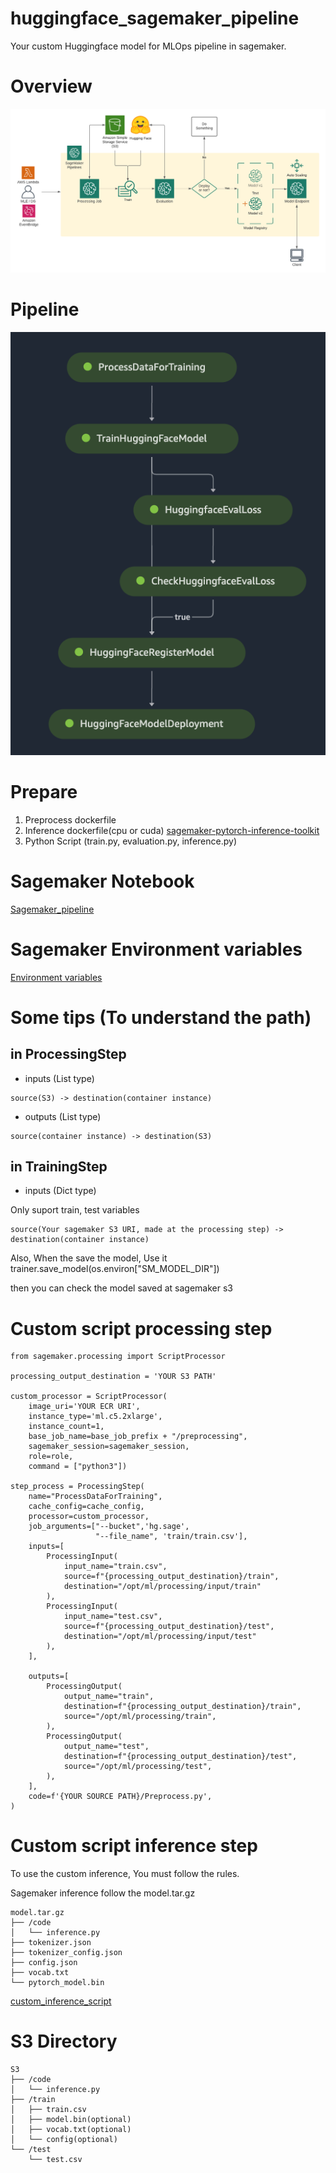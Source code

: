 # huggingface_sagemaker_pipeline

Your custom Huggingface model for MLOps pipeline in sagemaker.

# Overview
![overview](./img/overview.png)

# Pipeline
![pipeline](./img/pipeline.png)

# Prepare

1. Preprocess dockerfile
2. Inference dockerfile(cpu or cuda) [sagemaker-pytorch-inference-toolkit](https://github.com/aws/sagemaker-pytorch-inference-toolkit)
3. Python Script (train.py, evaluation.py, inference.py)

# Sagemaker Notebook
[Sagemaker_pipeline](https://github.com/philschmid/huggingface-sagemaker-workshop-series/blob/main/workshop_3_mlops/lab_1_sagemaker_pipeline.ipynb)

# Sagemaker Environment variables
[Environment variables](https://github.com/aws/sagemaker-training-toolkit/blob/master/ENVIRONMENT_VARIABLES.md)

# Some tips (To understand the path)

## in ProcessingStep

* inputs (List type)
```
source(S3) -> destination(container instance)
```
* outputs (List type)
```
source(container instance) -> destination(S3)
```
## in TrainingStep

* inputs (Dict type)

Only suport train, test variables
```
source(Your sagemaker S3 URI, made at the processing step) -> destination(container instance)
```
Also, When the save the model, Use it trainer.save_model(os.environ["SM_MODEL_DIR"])

then you can check the model saved at sagemaker s3

# Custom script processing step
```
from sagemaker.processing import ScriptProcessor

processing_output_destination = 'YOUR S3 PATH'

custom_processor = ScriptProcessor(
    image_uri='YOUR ECR URI',
    instance_type='ml.c5.2xlarge',
    instance_count=1,
    base_job_name=base_job_prefix + "/preprocessing",
    sagemaker_session=sagemaker_session,
    role=role,
    command = ["python3"])

step_process = ProcessingStep(
    name="ProcessDataForTraining",
    cache_config=cache_config,
    processor=custom_processor,
    job_arguments=["--bucket",'hg.sage',
                   "--file_name", 'train/train.csv'],
    inputs=[
        ProcessingInput(
            input_name="train.csv",
            source=f"{processing_output_destination}/train",
            destination="/opt/ml/processing/input/train"
        ),
        ProcessingInput(
            input_name="test.csv",
            source=f"{processing_output_destination}/test",
            destination="/opt/ml/processing/input/test"
        ),
    ],

    outputs=[
        ProcessingOutput(
            output_name="train",
            destination=f"{processing_output_destination}/train",
            source="/opt/ml/processing/train",
        ),
        ProcessingOutput(
            output_name="test",
            destination=f"{processing_output_destination}/test",
            source="/opt/ml/processing/test",
        ),
    ],
    code=f'{YOUR SOURCE PATH}/Preprocess.py',
)
```

# Custom script inference step

To use the custom inference, You must follow the rules.

Sagemaker inference follow the model.tar.gz

``` 
model.tar.gz
├── /code
│   └── inference.py
├── tokenizer.json
├── tokenizer_config.json
├── config.json
├── vocab.txt
└── pytorch_model.bin
``` 

[custom_inference_script](https://github.com/huggingface/notebooks/blob/main/sagemaker/17_custom_inference_script/sagemaker-notebook.ipynb)

# S3 Directory
``` 
S3
├── /code
│   └── inference.py
├── /train
│   ├── train.csv
│   ├── model.bin(optional)
│   ├── vocab.txt(optional)
│   └── config(optional)
└── /test
    └── test.csv
``` 
